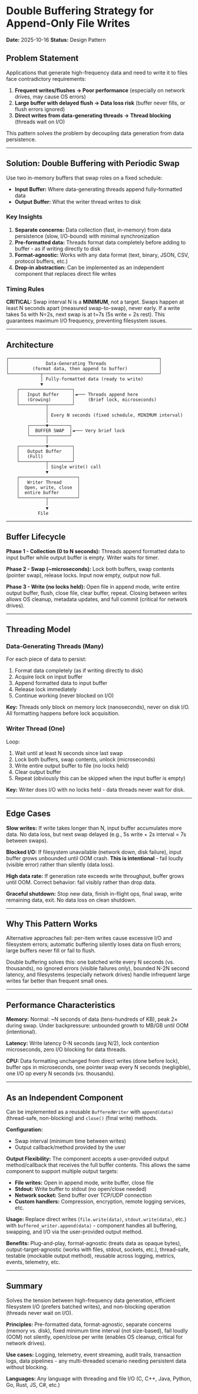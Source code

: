 # Double Buffering Strategy for Append-Only File Writes

**Date:** 2025-10-16
**Status:** Design Pattern

## Problem Statement

Applications that generate high-frequency data and need to write it to files face contradictory requirements:

1. **Frequent writes/flushes → Poor performance** (especially on network drives, may cause OS errors)
2. **Large buffer with delayed flush → Data loss risk** (buffer never fills, or flush errors ignored)
3. **Direct writes from data-generating threads → Thread blocking** (threads wait on I/O)

This pattern solves the problem by decoupling data generation from data persistence.

---

## Solution: Double Buffering with Periodic Swap

Use two in-memory buffers that swap roles on a fixed schedule:

- **Input Buffer:** Where data-generating threads append fully-formatted data
- **Output Buffer:** What the writer thread writes to disk

### Key Insights

1. **Separate concerns:** Data collection (fast, in-memory) from data persistence (slow, I/O-bound) with minimal synchronization
2. **Pre-formatted data:** Threads format data completely before adding to buffer - as if writing directly to disk
3. **Format-agnostic:** Works with any data format (text, binary, JSON, CSV, protocol buffers, etc.)
4. **Drop-in abstraction:** Can be implemented as an independent component that replaces direct file writes

### Timing Rules

**CRITICAL:** Swap interval N is a **MINIMUM**, not a target. Swaps happen at least N seconds apart (measured swap-to-swap), never early. If a write takes 5s with N=2s, next swap is at t=7s (5s write + 2s rest). This guarantees maximum I/O frequency, preventing filesystem issues.

---

## Architecture

```
┌─────────────────────────────────────────────────────────┐
│              Data-Generating Threads                    │
│         (format data, then append to buffer)            │
└────────────┬────────────────────────────────────────────┘
             │ Fully-formatted data (ready to write)
             ▼
    ┌────────────────────┐
    │   Input Buffer     │◄─── Threads append here
    │   (Growing)        │     (Brief lock, microseconds)
    └──────────┬─────────┘
               │
               │ Every N seconds (fixed schedule, MINIMUM interval)
               │
        ┌──────▼────────┐
        │  BUFFER SWAP  │◄─── Very brief lock
        └──────┬────────┘
               │
    ┌──────────▼─────────┐
    │   Output Buffer    │
    │   (Full)           │
    └──────────┬─────────┘
               │ Single write() call
               ▼
    ┌──────────────────────┐
    │   Writer Thread      │
    │  Open, write, close  │
    │  entire buffer       │
    └──────────┬───────────┘
               │
               ▼
            File
```

---

## Buffer Lifecycle

**Phase 1 - Collection (0 to N seconds):** Threads append formatted data to input buffer while output buffer is empty. Writer waits for timer.

**Phase 2 - Swap (~microseconds):** Lock both buffers, swap contents (pointer swap), release locks. Input now empty, output now full.

**Phase 3 - Write (no locks held):** Open file in append mode, write entire output buffer, flush, close file, clear buffer, repeat. Closing between writes allows OS cleanup, metadata updates, and full commit (critical for network drives).

---

## Threading Model

### Data-Generating Threads (Many)

For each piece of data to persist:
1. Format data completely (as if writing directly to disk)
2. Acquire lock on input buffer
3. Append formatted data to input buffer
4. Release lock immediately
5. Continue working (never blocked on I/O)

**Key:** Threads only block on memory lock (nanoseconds), never on disk I/O. All formatting happens before lock acquisition.

### Writer Thread (One)

Loop:
1. Wait until at least N seconds since last swap
2. Lock both buffers, swap contents, unlock (microseconds)
3. Write entire output buffer to file (no locks held)
4. Clear output buffer
5. Repeat
(obviously this can be skipped when the input buffer is empty)

**Key:** Writer does I/O with no locks held - data threads never wait for disk.

---

## Edge Cases

**Slow writes:** If write takes longer than N, input buffer accumulates more data. No data loss, but next swap delayed (e.g., 5s write + 2s interval = 7s between swaps).

**Blocked I/O:** If filesystem unavailable (network down, disk failure), input buffer grows unbounded until OOM crash. **This is intentional** - fail loudly (visible error) rather than silently (data loss).

**High data rate:** If generation rate exceeds write throughput, buffer grows until OOM. Correct behavior: fail visibly rather than drop data.

**Graceful shutdown:** Stop new data, finish in-flight ops, final swap, write remaining data, exit. No data loss on clean shutdown.

---

## Why This Pattern Works

Alternative approaches fail: per-item writes cause excessive I/O and filesystem errors; automatic buffering silently loses data on flush errors; large buffers never fill or fail to flush.

Double buffering solves this: one batched write every N seconds (vs. thousands), no ignored errors (visible failures only), bounded N-2N second latency, and filesystems (especially network drives) handle infrequent large writes far better than frequent small ones.

---

## Performance Characteristics

**Memory:** Normal: ~N seconds of data (tens-hundreds of KB), peak 2× during swap. Under backpressure: unbounded growth to MB/GB until OOM (intentional).

**Latency:** Write latency 0-N seconds (avg N/2), lock contention microseconds, zero I/O blocking for data threads.

**CPU:** Data formatting unchanged from direct writes (done before lock), buffer ops in microseconds, one pointer swap every N seconds (negligible), one I/O op every N seconds (vs. thousands).


---

## As an Independent Component

Can be implemented as a reusable `BufferedWriter` with `append(data)` (thread-safe, non-blocking) and `close()` (final write) methods.

**Configuration:**
- Swap interval (minimum time between writes)
- Output callback/method provided by the user

**Output Flexibility:**
The component accepts a user-provided output method/callback that receives the full buffer contents. This allows the same component to support multiple output targets:
- **File writes:** Open in append mode, write buffer, close file
- **Stdout:** Write buffer to stdout (no open/close needed)
- **Network socket:** Send buffer over TCP/UDP connection
- **Custom handlers:** Compression, encryption, remote logging services, etc.

**Usage:**
Replace direct writes (`file.write(data)`, `stdout.write(data)`, etc.) with `buffered_writer.append(data)` - component handles all buffering, swapping, and I/O via the user-provided output method.

**Benefits:**
Plug-and-play, format-agnostic (treats data as opaque bytes), output-target-agnostic (works with files, stdout, sockets, etc.), thread-safe, testable (mockable output method), reusable across logging, metrics, events, telemetry, etc.

---

## Summary

Solves the tension between high-frequency data generation, efficient filesystem I/O (prefers batched writes), and non-blocking operation (threads never wait on I/O).

**Principles:** Pre-formatted data, format-agnostic, separate concerns (memory vs. disk), fixed minimum time interval (not size-based), fail loudly (OOM) not silently, open/close per write (enables OS cleanup, critical for network drives).

**Use cases:** Logging, telemetry, event streaming, audit trails, transaction logs, data pipelines - any multi-threaded scenario needing persistent data without blocking.

**Languages:** Any language with threading and file I/O (C, C++, Java, Python, Go, Rust, JS, C#, etc.)
